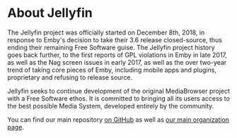 # About Jellyfin

The Jellyfin project was officially started on December 8th, 2018, in response to Emby's decision to take their 3.6 release closed-source, thus ending their remaining Free Software guise. The Jellyfin project history goes back further, to the first reports of GPL violations in Emby in late 2017, as well as the Nag screen issues in early 2017, as well as the over two-year trend of taking core pieces of Emby, including mobile apps and plugins, proprietary and refusing to release source.

Jellyfin seeks to continue development of the original MediaBrowser project with a Free Software ethos. It is committed to bringing all its users access to the best possible Media System, developed entirely by the community.

You can find our main repository [on GitHub](https://github.com/jellyfin/jellyfin) as well as [our main organization page](https://github.com/jellyfin).
